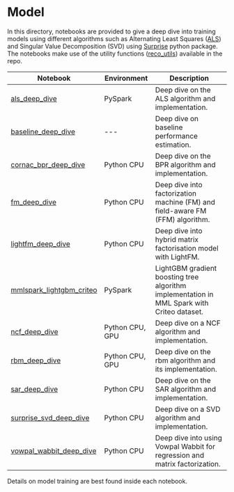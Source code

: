 # Model

In this directory, notebooks are provided to give a deep dive into training models using different algorithms such as
 Alternating Least Squares ([ALS](https://spark.apache.org/docs/latest/api/python/_modules/pyspark/ml/recommendation.html#ALS)) and Singular Value Decomposition (SVD) using [Surprise](http://surpriselib.com/) python package. The notebooks make use of the utility functions ([reco_utils](../../reco_utils))
 available in the repo.

| Notebook | Environment | Description |
| --- | --- | --- |
| [als_deep_dive](als_deep_dive.ipynb) | PySpark | Deep dive on the ALS algorithm and implementation.
| [baseline_deep_dive](baseline_deep_dive.ipynb) | --- | Deep dive on baseline performance estimation.
| [cornac_bpr_deep_dive](cornac_bpr_deep_dive.ipynb) | Python CPU | Deep dive on the BPR algorithm and implementation.
| [fm_deep_dive](fm_deep_dive.ipynb) | Python CPU | Deep dive into factorization machine (FM) and field-aware FM (FFM) algorithm.
| [lightfm_deep_dive](lightfm_deep_dive.ipynb) | Python CPU | Deep dive into hybrid matrix factorisation model with LightFM.
| [mmlspark_lightgbm_criteo](mmlspark_lightgbm_criteo.ipynb) | PySpark | LightGBM gradient boosting tree algorithm implementation in MML Spark with Criteo dataset.
| [ncf_deep_dive](ncf_deep_dive.ipynb) | Python CPU, GPU | Deep dive on a NCF algorithm and implementation.
| [rbm_deep_dive](rbm_deep_dive.ipynb)| Python CPU, GPU | Deep dive on the rbm algorithm and its implementation.
| [sar_deep_dive](sar_deep_dive.ipynb) | Python CPU | Deep dive on the SAR algorithm and implementation.
| [surprise_svd_deep_dive](surprise_svd_deep_dive.ipynb) | Python CPU | Deep dive on a SVD algorithm and implementation.
| [vowpal_wabbit_deep_dive](vowpal_wabbit_deep_dive.ipynb) | Python CPU | Deep dive into using Vowpal Wabbit for regression and matrix factorization.

Details on model training are best found inside each notebook.

